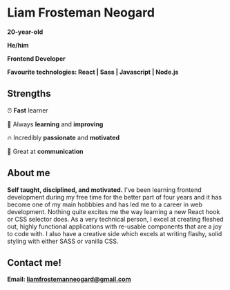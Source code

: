 # Liam Frosteman Neogard

**20-year-old**

**He/him**

**Frontend Developer**

**Favourite technologies: React | Sass | Javascript | Node.js**

## Strengths
⏰ **Fast** learner

🔑 Always **learning** and **improving**

🔥 Incredibly **passionate** and **motivated**

💬 Great at **communication**

## About me
**Self taught, disciplined, and motivated.** I've been learning frontend development during my free time for the better part of four years and it has become one of my main hobbbies and has led me to a career in web development. Nothing quite excites me the way learning a new React hook or CSS selector does. As a very technical person, I excel at creating fleshed out, highly functional applications with re-usable components that are a joy to code with. I also have a creative side which excels at writing flashy, solid styling with either SASS or vanilla CSS.

## Contact me!
**Email: liamfrostemanneogard@gmail.com**
